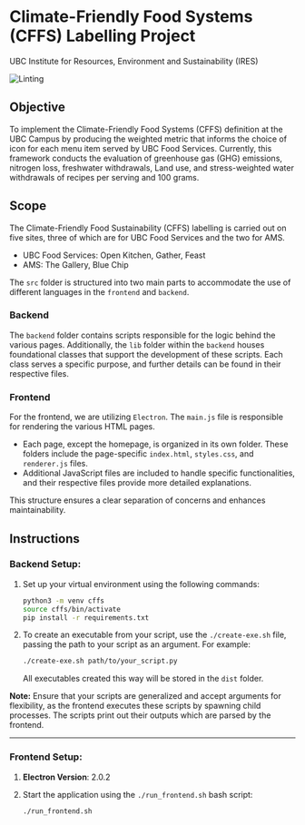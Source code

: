 # Climate-Friendly Food Systems (CFFS) Labelling Project

UBC Institute for Resources, Environment and Sustainability (IRES)

![Linting](https://img.shields.io/badge/linting-pylint-yellowgreen)

## Objective
To implement the Climate-Friendly Food Systems (CFFS) definition at the UBC Campus by producing the weighted metric that informs the choice of icon for each menu item served by UBC Food Services. Currently, this framework conducts the evaluation of greenhouse gas (GHG) emissions, nitrogen loss, freshwater withdrawals, Land use, and stress-weighted water withdrawals of recipes per serving and 100 grams.

## Scope

The Climate-Friendly Food Sustainability (CFFS) labelling is carried out on five sites, three of which are for UBC Food Services and the two for AMS. 
- UBC Food Services: Open Kitchen, Gather, Feast
- AMS: The Gallery, Blue Chip

The `src` folder is structured into two main parts to accommodate the use of different languages in the `frontend` and `backend`.

### Backend
The `backend` folder contains scripts responsible for the logic behind the various pages. Additionally, the `lib` folder within the `backend` houses foundational classes that support the development of these scripts. Each class serves a specific purpose, and further details can be found in their respective files.

### Frontend
For the frontend, we are utilizing `Electron`. The `main.js` file is responsible for rendering the various HTML pages. 

- Each page, except the homepage, is organized in its own folder. These folders include the page-specific `index.html`, `styles.css`, and `renderer.js` files.
- Additional JavaScript files are included to handle specific functionalities, and their respective files provide more detailed explanations.

This structure ensures a clear separation of concerns and enhances maintainability.

## Instructions

### Backend Setup:

1. Set up your virtual environment using the following commands:

   ```bash
   python3 -m venv cffs
   source cffs/bin/activate
   pip install -r requirements.txt
   ```

2. To create an executable from your script, use the `./create-exe.sh` file, passing the path to your script as an argument. For example:

   ```bash
   ./create-exe.sh path/to/your_script.py
   ```

   All executables created this way will be stored in the `dist` folder.

**Note:** Ensure that your scripts are generalized and accept arguments for flexibility, as the frontend executes these scripts by spawning child processes. The scripts print out their outputs which are parsed by the frontend.

---

### Frontend Setup:

1. **Electron Version**: 2.0.2

2. Start the application using the `./run_frontend.sh` bash script:

   ```bash
   ./run_frontend.sh
   ```


